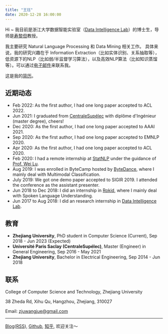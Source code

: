 ```yaml
---
title: "王珏"
date: 2020-12-28 16:00:00
---
```


Hi ~ 我目前是浙江大学数据智能实验室（[Data Intelligence Lab](http://59.111.103.237:8081/)）的博士生，导师是[寿黎但](https://person.zju.edu.cn/en/should)教授。

我主要研究 Natural Language Processing 和 Data Mining 相关工作。 具体来说，我的研究兴趣在于 Information Extraction（比如实体识别、关系抽取等），低资源下的NLP（比如弱/半监督学习算法），以及高效NLP算法（比如知识蒸馏等）。可以通过[电子邮件](mailto:zjuwangjue@gmail.com)来联系我。

这是我的[简历](/about/resume-Jue.Wang.pdf)。

## 近期动态

- Feb 2022: As the first author, I had one long paper accepted to ACL 2022.
- Jun 2021: I graduated from [CentraleSupélec](https://www.centralesupelec.fr/) with diplôme d'Ingénieur (master degree), cheers!
- Dec 2020: As the first author, I had one long paper accepted to AAAI 2021.
- Sep 2020: As the first author, I had one long paper accepted to EMNLP 2020.
- Apr 2020: As the first author, I had one long paper accepted to ACL 2020.
- Feb 2020: I had a remote internship at [StatNLP](https://statnlp-research.github.io/) under the guidance of [Prof. Wei Lu](https://istd.sutd.edu.sg/people/faculty/lu-wei).
- Aug 2019: I was enrolled in ByteCamp hosted by [ByteDance](https://bytedance.com/en), where I mainly deal with Multimodal Classification.
- July 2019: We got one demo paper accepted to SIGIR 2019. I attended the conference as the assistant presenter.
- Jun 2018 to Dec 2018: I did an internship in [Rokid](https://www.rokid.com/), where I mainly deal with Spoken Language Understanding.
- Jun 2017 to Aug 2018: I did an research internship in [Data Intelligence Lab](http://59.111.103.237:8081/).

## 教育

- **Zhejiang University**, PhD student in Computer Science (Current), Sep 2018 - Jun 2023 (Expected)
- **Université Paris Saclay (CentraleSupélec)**, Master (Engineer) in General Engineering, Sep 2016 - May 2021
- **Zhejiang University**, Bachelor in Electrical Engineering, Sep 2014 - Jun 2018

## 联系

College of Computer Science and Technology, Zhejiang University

38 Zheda Rd, Xihu Qu, Hangzhou, Zhejiang, 310027

Email: zjuwangjue@gmail.com



---

[Blog](https://blog.lorrin.info)([RSS](https://blog.lorrin.info/atom.xml)), [Github](https://github.com/LorrinWWW), [知乎](https://www.zhihu.com/people/wang-jue-9/activities), 欢迎关注～